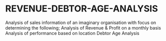 # REVENUE-DEBTOR-AGE-ANALYSIS
Analysis of sales information of an imaginary organisation with focus on determining the following;
Analysis of Revenue & Profit on a monthly basis
Analysis of performance based on location
Debtor Age Analysis
